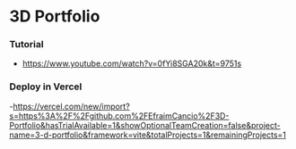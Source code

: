 # 3D Portfolio

### Tutorial

- https://www.youtube.com/watch?v=0fYi8SGA20k&t=9751s

### Deploy in Vercel

-https://vercel.com/new/import?s=https%3A%2F%2Fgithub.com%2FEfraimCancio%2F3D-Portfolio&hasTrialAvailable=1&showOptionalTeamCreation=false&project-name=3-d-portfolio&framework=vite&totalProjects=1&remainingProjects=1
